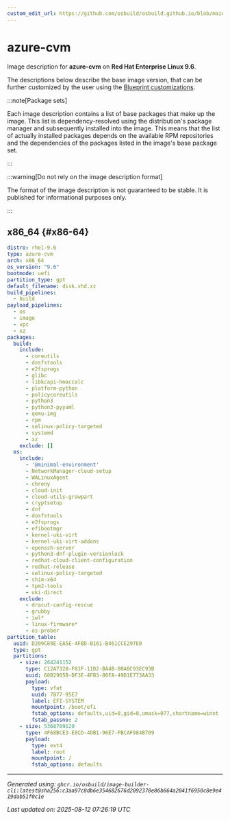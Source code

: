```yaml
---
custom_edit_url: https://github.com/osbuild/osbuild.github.io/blob/main/scripts/pull_image_descriptions.py
---
```


# azure-cvm

<!--
[//]: # ( DO NOT MODIFY THIS FILE! )
[//]: # ( This content is generated by `scripts/pull_image_descriptions.py` )
[//]: # ( Generated on: 2025-08-12 07:26:19 UTC )
-->

Image description for **azure-cvm** on **Red Hat Enterprise Linux 9.6**.

The descriptions below describe the base image version, that can be further customized by the user using the [Blueprint customizations](../../01-blueprint-reference.md).

:::note[Package sets]

Each image description contains a list of base packages that make up the image. This list is dependency-resolved using the distribution's package manager and subsequently installed into the image. This means that the list of actually installed packages depends on the available RPM repositories and the dependencies of the packages listed in the image's base package set.

:::

:::warning[Do not rely on the image description format]

The format of the image description is not guaranteed to be stable. It is published for informational purposes only.

:::

## x86_64 {#x86-64}

```yaml
distro: rhel-9.6
type: azure-cvm
arch: x86_64
os_version: "9.6"
bootmode: uefi
partition_type: gpt
default_filename: disk.vhd.xz
build_pipelines:
  - build
payload_pipelines:
  - os
  - image
  - vpc
  - xz
packages:
  build:
    include:
      - coreutils
      - dosfstools
      - e2fsprogs
      - glibc
      - libkcapi-hmaccalc
      - platform-python
      - policycoreutils
      - python3
      - python3-pyyaml
      - qemu-img
      - rpm
      - selinux-policy-targeted
      - systemd
      - xz
    exclude: []
  os:
    include:
      - '@minimal-environment'
      - NetworkManager-cloud-setup
      - WALinuxAgent
      - chrony
      - cloud-init
      - cloud-utils-growpart
      - cryptsetup
      - dnf
      - dosfstools
      - e2fsprogs
      - efibootmgr
      - kernel-uki-virt
      - kernel-uki-virt-addons
      - openssh-server
      - python3-dnf-plugin-versionlock
      - redhat-cloud-client-configuration
      - redhat-release
      - selinux-policy-targeted
      - shim-x64
      - tpm2-tools
      - uki-direct
    exclude:
      - dracut-config-rescue
      - grubby
      - iwl*
      - linux-firmware*
      - os-prober
partition_table:
  uuid: D209C89E-EA5E-4FBD-B161-B461CCE297E0
  type: gpt
  partitions:
    - size: 264241152
      type: C12A7328-F81F-11D2-BA4B-00A0C93EC93B
      uuid: 68B2905B-DF3E-4FB3-80FA-49D1E773AA33
      payload:
        type: vfat
        uuid: 7B77-95E7
        label: EFI-SYSTEM
        mountpoint: /boot/efi
        fstab_options: defaults,uid=0,gid=0,umask=077,shortname=winnt
        fstab_passno: 2
    - size: 5368709120
      type: 4F68BCE3-E8CD-4DB1-96E7-FBCAF984B709
      payload:
        type: ext4
        label: root
        mountpoint: /
        fstab_options: defaults
```


---
*Generated using: `ghcr.io/osbuild/image-builder-cli:latest@sha256:c3aa97c8db6e354682676d2092378e86b664a2041f6950c8e9e419dab51f0c1e`*

*Last updated on: 2025-08-12 07:26:19 UTC*
